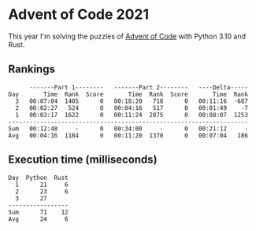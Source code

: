 # Advent of Code 2021

This year I'm solving the puzzles of [Advent of Code](https://adventofcode.com/2021) with Python 3.10 and Rust.

## Rankings
```
      -------Part 1--------   -------Part 2--------   ----Delta-----
Day       Time  Rank  Score       Time  Rank  Score       Time  Rank
  3   00:07:04  1405      0   00:18:20   718      0   00:11:16  -687
  2   00:02:27   524      0   00:04:16   517      0   00:01:49    -7
  1   00:03:17  1622      0   00:11:24  2875      0   00:08:07  1253
--------------------------------------------------------------------
Sum   00:12:48     -      0   00:34:00     -      0   00:21:12     -
Avg   00:04:16  1184      0   00:11:20  1370      0   00:07:04   186
```

## Execution time (milliseconds)
```
Day  Python  Rust
  1      21     6
  2      23     6
  3      27
-----------------
Sum      71    12
Avg      24     6
```